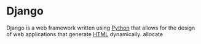 # Django







Django is a web framework written using [Python](/wiki/Python) that allows for the design of web applications that generate [HTML](/wiki/HTML) dynamically. allocate